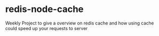 # redis-node-cache
Weekly Project to give a overview on redis cache and how using cache could speed up your requests to server 
